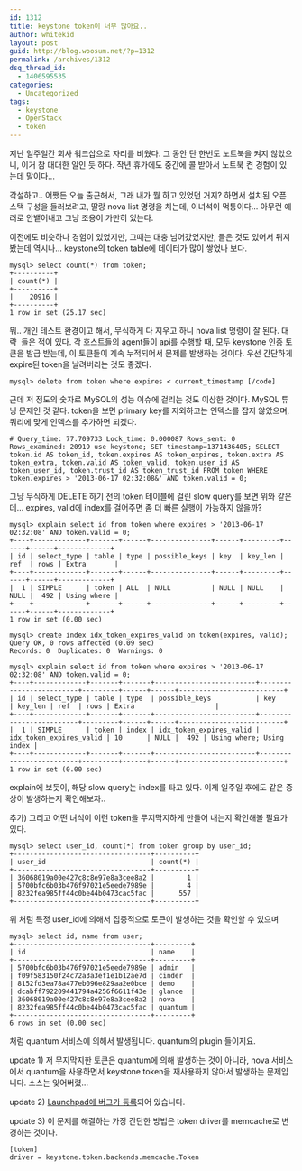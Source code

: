 ```yaml
---
id: 1312
title: keystone token이 너무 많아요..
author: whitekid
layout: post
guid: http://blog.woosum.net/?p=1312
permalink: /archives/1312
dsq_thread_id:
  - 1406595535
categories:
  - Uncategorized
tags:
  - keystone
  - OpenStack
  - token
---
```

지난 일주일간 회사 워크삽으로 자리를 비웠다. 그 동안 단 한번도 노트북을 켜지 않았으니, 이거 참 대대한 일인 듯 하다. 작년 휴가에도 중간에 콜 받아서 노트북 켠 경험이 있는데 말이다...

각설하고.. 어쨌든 오늘 출근해서, 그래 내가 뭘 하고 있었던 거지? 하면서 설치된 오픈스택 구성을 둘러보려고, 딸랑 nova list 명령을 치는데, 이녀석이 먹통이다... 아무런 에러로 안뱉어내고 그냥 조용이 가만히 있는다.

이전에도 비슷하나 경험이 있었지만, 그때는 대충 넘어갔었지만, 들은 것도 있어서 뒤져봤는데 역시나... keystone의 token table에 데이터가 많이 쌓었나 보다.

    mysql> select count(*) from token;  
    +----------+  
    | count(*) |  
    +----------+  
    |    20916 |  
    +----------+  
    1 row in set (25.17 sec)  

뭐.. 개인 테스트 환경이고 해서, 무식하게 다 지우고 하니 nova list 명령이 잘 된다. 대략  들은 적이 있다. 각 호스트들의 agent들이 api를 수행할 때, 모두 keystone 인증 토큰을 발급 받는데, 이 토큰들이 계속 누적되어서 문제를 발생하는 것이다. 우선 간단하게 expire된 token을 날려버리는 것도 좋겠다.

    mysql> delete from token where expires < current_timestamp [/code]

근데 저 정도의 숫자로 MySQL의 성능 이슈에 걸리는 것도 이상한 것이다. MySQL 튜닝 문제인 것 같다. token을 보면 primary key를 지외하고는 인덱스를 잡지 않았으며, 쿼리에 맞게 인덱스를 추가하면 되겠다.

    # Query_time: 77.709733 Lock_time: 0.000087 Rows_sent: 0 Rows_examined: 20919 use keystone; SET timestamp=1371436405; SELECT token.id AS token_id, token.expires AS token_expires, token.extra AS token_extra, token.valid AS token_valid, token.user_id AS token_user_id, token.trust_id AS token_trust_id FROM token WHERE token.expires > '2013-06-17 02:32:08&' AND token.valid = 0;  

그냥 무식하게 DELETE 하기 전의 token 테이블에 걸린 slow query를 보면 위와 같은데... expires, valid에 index를 걸어주면 좀 더 빠른 실행이 가능하지 않을까?

    mysql> explain select id from token where expires > '2013-06-17 02:32:08' AND token.valid = 0;
    +----+-------------+-------+------+---------------+------+---------+------+------+-------------+
    | id | select_type | table | type | possible_keys | key  | key_len | ref  | rows | Extra       |
    +----+-------------+-------+------+---------------+------+---------+------+------+-------------+
    |  1 | SIMPLE      | token | ALL  | NULL          | NULL | NULL    | NULL |  492 | Using where |
    +----+-------------+-------+------+---------------+------+---------+------+------+-------------+
    1 row in set (0.00 sec)
     
    mysql> create index idx_token_expires_valid on token(expires, valid);
    Query OK, 0 rows affected (0.09 sec)
    Records: 0  Duplicates: 0  Warnings: 0
     
    mysql> explain select id from token where expires > '2013-06-17 02:32:08' AND token.valid = 0;
    +----+-------------+-------+-------+-------------------------+-------------------------+---------+------+------+--------------------------+
    | id | select_type | table | type  | possible_keys           | key                     | key_len | ref  | rows | Extra                    |
    +----+-------------+-------+-------+-------------------------+-------------------------+---------+------+------+--------------------------+
    |  1 | SIMPLE      | token | index | idx_token_expires_valid | idx_token_expires_valid | 10      | NULL |  492 | Using where; Using index |
    +----+-------------+-------+-------+-------------------------+-------------------------+---------+------+------+--------------------------+
    1 row in set (0.00 sec)

explain에 보듯이, 해당 slow query는 index를 타고 있다. 이제 일주일 후에도 같은 증상이 발생하는지 확인해보자..

추가) 그리고 어떤 녀석이 이런 token을 무지막지하게 만들어 내는지 확인해볼 필요가 있다.

    mysql> select user_id, count(*) from token group by user_id;
    +----------------------------------+----------+
    | user_id                          | count(*) |
    +----------------------------------+----------+
    | 36068019a00e427c8c8e97e8a3cee8a2 |        1 |
    | 5700bfc6b03b476f97021e5eede7989e |        4 |
    | 8232fea985ff44c0be44b0473cac5fac |      557 |
    +----------------------------------+----------+

위 처럼 특정 user_id에 의해서 집중적으로 토큰이 발생하는 것을 확인할 수 있으며

    mysql> select id, name from user;
    +----------------------------------+---------+
    | id                               | name    |
    +----------------------------------+---------+
    | 5700bfc6b03b476f97021e5eede7989e | admin   |
    | f09f583150f24c72a3a3ef1e1b12ae7d | cinder  |
    | 8152fd3ea78a477eb096e829aa2e0bce | demo    |
    | dcabff792209441794a4256f6611f43e | glance  |
    | 36068019a00e427c8c8e97e8a3cee8a2 | nova    |
    | 8232fea985ff44c0be44b0473cac5fac | quantum |
    +----------------------------------+---------+
    6 rows in set (0.00 sec)

처럼 quantum 서비스에 의해서 발생됩니다. quantum의 plugin 들이지요.

update 1) 저 무지막지한 토큰은 quantum에 의해 발생하는 것이 아니라, nova 서비스에서 quantum을 사용하면서 keystone token을 재사용하지 않아서 발생하는 문제입니다. 소스는 잊어버렸...

update 2) [Launchpad에 버그가 등록][1]되어 있습니다.

update 3) 이 문제를 해결하는 가장 간단한 방법은 token driver를 memcache로 변경하는 것이다.  

    [token]  
    driver = keystone.token.backends.memcache.Token  

 [1]: https://bugs.launchpad.net/ubuntu/+source/keystone/+bug/1032633